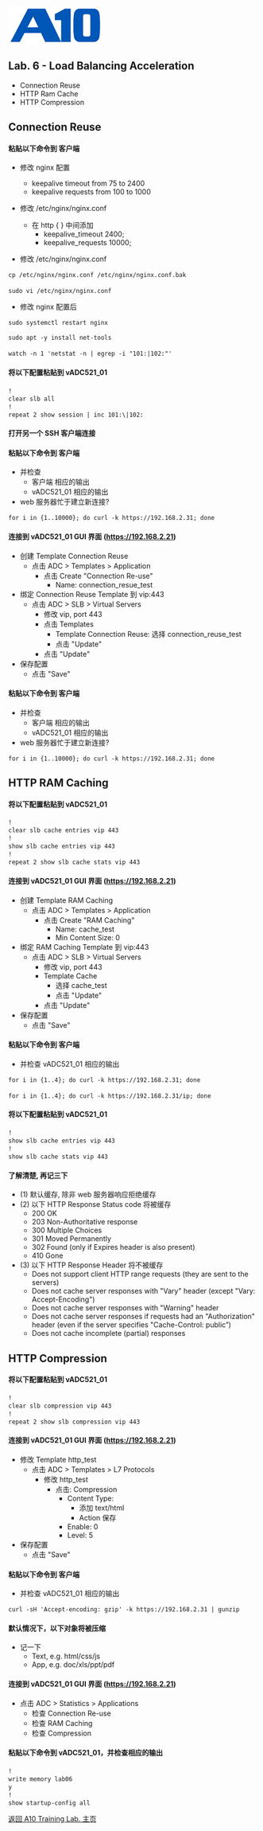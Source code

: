 ![](/Images/A10-NewLogos-Blue-NoReg-RGB-50.png)

## Lab. 6 - Load Balancing Acceleration
  + Connection Reuse
  + HTTP Ram Cache
  + HTTP Compression

## Connection Reuse
#### 粘贴以下命令到 客户端
  + 修改 nginx 配置
    + keepalive timeout from 75 to 2400
    + keepalive requests from 100 to 1000
  + 修改 /etc/nginx/nginx.conf
    + 在 http { } 中间添加
      + keepalive_timeout 2400;
      + keepalive_requests 10000;

  + 修改 /etc/nginx/nginx.conf
```
cp /etc/nginx/nginx.conf /etc/nginx/nginx.conf.bak

sudo vi /etc/nginx/nginx.conf

```

  + 修改 nginx 配置后
```
sudo systemctl restart nginx

```

```
sudo apt -y install net-tools

watch -n 1 'netstat -n | egrep -i "101:|102:"'

```

#### 将以下配置粘贴到 vADC521_01
```
!
clear slb all
!
repeat 2 show session | inc 101:\|102:

```

#### 打开另一个 SSH 客户端连接
#### 粘贴以下命令到 客户端
  + 并检查
    + 客户端 相应的输出
    + vADC521_01 相应的输出
  + web 服务器忙于建立新连接?
```
for i in {1..10000}; do curl -k https://192.168.2.31; done
```

#### 连接到 vADC521_01 GUI 界面 (https://192.168.2.21)
  + 创建 Template Connection Reuse
    + 点击 ADC > Templates > Application
      + 点击 Create "Connection Re-use"
        + Name: connection_resue_test
  + 绑定 Connection Reuse Template 到 vip:443
    + 点击 ADC > SLB > Virtual Servers
      + 修改 vip, port 443
      + 点击 Templates
        + Template Connection Reuse: 选择 connection_reuse_test
        + 点击 "Update" 
      + 点击 "Update" 
  + 保存配置
    + 点击 "Save"  

#### 粘贴以下命令到 客户端
  + 并检查
    + 客户端 相应的输出
    + vADC521_01 相应的输出
  + web 服务器忙于建立新连接?
```
for i in {1..10000}; do curl -k https://192.168.2.31; done
```


## HTTP RAM Caching
#### 将以下配置粘贴到 vADC521_01
```
!
clear slb cache entries vip 443
!
show slb cache entries vip 443
!
repeat 2 show slb cache stats vip 443

```

#### 连接到 vADC521_01 GUI 界面 (https://192.168.2.21)
  + 创建 Template RAM Caching
    + 点击 ADC > Templates > Application
      + 点击 Create "RAM Caching"
        + Name: cache_test
        + Min Content Size: 0
  + 绑定 RAM Caching Template 到 vip:443
    + 点击 ADC > SLB > Virtual Servers
      + 修改 vip, port 443
      + Template Cache
        + 选择 cache_test
        + 点击 "Update"
      + 点击 "Update"
  + 保存配置
    + 点击 "Save"  

#### 粘贴以下命令到 客户端
  + 并检查 vADC521_01 相应的输出
```
for i in {1..4}; do curl -k https://192.168.2.31; done

for i in {1..4}; do curl -k https://192.168.2.31/ip; done

```

#### 将以下配置粘贴到 vADC521_01
```
!
show slb cache entries vip 443
!
show slb cache stats vip 443

```

#### 了解清楚, 再记三下
+ (1) 默认缓存, 除非 web 服务器响应拒绝缓存
+ (2) 以下 HTTP Response Status code 将被缓存
  + 200 OK
  + 203 Non-Authoritative response
  + 300 Multiple Choices
  + 301 Moved Permanently
  + 302 Found (only if Expires header is also present)
  + 410 Gone
+ (3) 以下 HTTP Response Header 将不被缓存
  + Does not support client HTTP range requests (they are sent to the servers)
  + Does not cache server responses with "Vary" header (except "Vary: Accept-Encoding")
  + Does not cache server responses with "Warning" header
  + Does not cache server responses if requests had an "Authorization" header (even if the server specifies "Cache-Control: public”)
  + Does not cache incomplete (partial) responses


## HTTP Compression
#### 将以下配置粘贴到 vADC521_01
```
!
clear slb compression vip 443
!
repeat 2 show slb compression vip 443

```

#### 连接到 vADC521_01 GUI 界面 (https://192.168.2.21)
  + 修改 Template http_test
    + 点击 ADC > Templates > L7 Protocols
      + 修改 http_test
        + 点击: Compression
          + Content Type:
            + 添加 text/html
            + Action 保存
          + Enable: 0
          + Level: 5
  + 保存配置
    + 点击 "Save"  

#### 粘贴以下命令到 客户端
  + 并检查 vADC521_01 相应的输出
```
curl -sH 'Accept-encoding: gzip' -k https://192.168.2.31 | gunzip

```

#### 默认情况下，以下对象将被压缩
+ 记一下
  + Text, e.g. html/css/js
  + App, e.g. doc/xls/ppt/pdf


#### 连接到 vADC521_01 GUI 界面 (https://192.168.2.21)
  + 点击 ADC > Statistics > Applications
    + 检查 Connection Re-use
    + 检查 RAM Caching
    + 检查 Compression


#### 粘贴以下命令到 vADC521_01，并检查相应的输出
```
!
write memory lab06
y
!
show startup-config all

```

[返回 A10 Training Lab. 主页](https://github.com/borissiu/A10_Training_Lab)